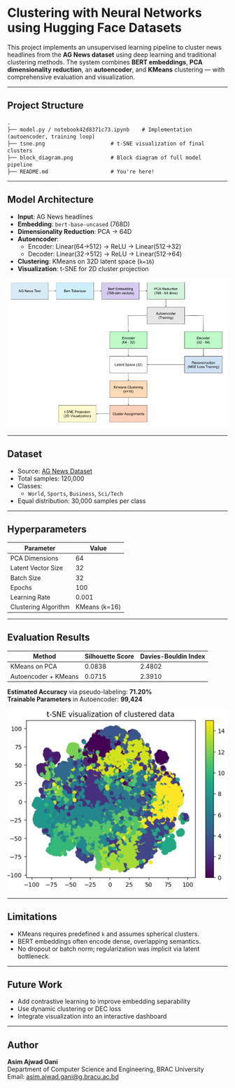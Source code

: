 
#  Clustering with Neural Networks using Hugging Face Datasets

This project implements an unsupervised learning pipeline to cluster news headlines from the **AG News dataset** using deep learning and traditional clustering methods. The system combines **BERT embeddings**, **PCA dimensionality reduction**, an **autoencoder**, and **KMeans** clustering — with comprehensive evaluation and visualization.

---

##  Project Structure

```
.
├── model.py / notebook42d8371c73.ipynb    # Implementation (autoencoder, training loop)
├── tsne.png                     # t-SNE visualization of final clusters
├── block_diagram.png            # Block diagram of full model pipeline
├── README.md                    # You're here!
```

---

##  Model Architecture

- **Input**: AG News headlines  
- **Embedding**: `bert-base-uncased` (768D)  
- **Dimensionality Reduction**: PCA → 64D  
- **Autoencoder**:  
  - Encoder: Linear(64→512) → ReLU → Linear(512→32)  
  - Decoder: Linear(32→512) → ReLU → Linear(512→64)  
- **Clustering**: KMeans on 32D latent space (`k=16`)  
- **Visualization**: t-SNE for 2D cluster projection

![Block Diagram](block_diagram.png)

---

##  Dataset

- Source: [AG News Dataset](https://huggingface.co/datasets/ag_news)
- Total samples: 120,000  
- Classes:
  - `World`, `Sports`, `Business`, `Sci/Tech`
- Equal distribution: 30,000 samples per class

---

## Hyperparameters

| Parameter             | Value     |
|-----------------------|-----------|
| PCA Dimensions        | 64        |
| Latent Vector Size    | 32        |
| Batch Size            | 32        |
| Epochs                | 100       |
| Learning Rate         | 0.001     |
| Clustering Algorithm  | KMeans (k=16) |

---

##  Evaluation Results

| Method                  | Silhouette Score | Davies-Bouldin Index |
|------------------------|------------------|----------------------|
| KMeans on PCA          | 0.0838           | 2.4802               |
| Autoencoder + KMeans   | 0.0715           | 2.3910               |

 **Estimated Accuracy** via pseudo-labeling: **71.20%**  
 **Trainable Parameters** in Autoencoder: **99,424**

![t-SNE Visualization](tsne.png)

---

##  Limitations

- KMeans requires predefined `k` and assumes spherical clusters.  
- BERT embeddings often encode dense, overlapping semantics.  
- No dropout or batch norm; regularization was implicit via latent bottleneck.

---

##  Future Work

- Add contrastive learning to improve embedding separability  
- Use dynamic clustering or DEC loss  
- Integrate visualization into an interactive dashboard

---

## Author

**Asim Ajwad Gani**  
Department of Computer Science and Engineering, BRAC University  
Email: asim.ajwad.gani@g.bracu.ac.bd
